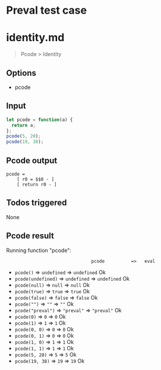 # Preval test case

# identity.md

> Pcode > Identity

## Options

- pcode

## Input

`````js filename=intro
let pcode = function(a) {
  return a;
};
pcode(5, 20);
pcode(19, 38);
`````


## Pcode output


`````fileintro
pcode =
    [ r0 = $$0 - ]
    [ return r0 - ]
`````




## Todos triggered


None


## Pcode result


Running function "pcode":

                                    pcode          =>   eval
 - `pcode()`                   => `undefined`      => `undefined`       Ok
 - `pcode(undefined)`          => `undefined`      => `undefined`       Ok
 - `pcode(null)`               => `null`           => `null`            Ok
 - `pcode(true)`               => `true`           => `true`            Ok
 - `pcode(false)`              => `false`          => `false`           Ok
 - `pcode("")`                 => `""`             => `""`              Ok
 - `pcode("preval")`           => `"preval"`       => `"preval"`        Ok
 - `pcode(0)`                  => `0`              => `0`               Ok
 - `pcode(1)`                  => `1`              => `1`               Ok
 - `pcode(0, 0)`               => `0`              => `0`               Ok
 - `pcode(0, 1)`               => `0`              => `0`               Ok
 - `pcode(1, 0)`               => `1`              => `1`               Ok
 - `pcode(1, 1)`               => `1`              => `1`               Ok
 - `pcode(5, 20)`              => `5`              => `5`               Ok
 - `pcode(19, 38)`             => `19`             => `19`              Ok